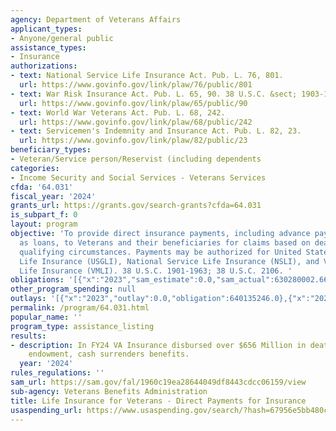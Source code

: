 ```yaml
---
agency: Department of Veterans Affairs
applicant_types:
- Anyone/general public
assistance_types:
- Insurance
authorizations:
- text: National Service Life Insurance Act. Pub. L. 76, 801.
  url: https://www.govinfo.gov/link/plaw/76/public/801
- text: War Risk Insurance Act. Pub. L. 65, 90. 38 U.S.C. &sect; 1903-1941.
  url: https://www.govinfo.gov/link/plaw/65/public/90
- text: World War Veterans Act. Pub. L. 68, 242.
  url: https://www.govinfo.gov/link/plaw/68/public/242
- text: Servicemen's Indemnity and Insurance Act. Pub. L. 82, 23.
  url: https://www.govinfo.gov/link/plaw/82/public/23
beneficiary_types:
- Veteran/Service person/Reservist (including dependents
categories:
- Income Security and Social Services - Veterans Services
cfda: '64.031'
fiscal_year: '2024'
grants_url: https://grants.gov/search-grants?cfda=64.031
is_subpart_f: 0
layout: program
objective: 'To provide direct insurance payments, including advance payments disbursed
  as loans, to Veterans and their beneficiaries for claims based on death or other
  qualifying circumstances. Payments may be authorized for United States Government
  Life Insurance (USGLI), National Service Life Insurance (NSLI), and Veterans Mortgage
  Life Insurance (VMLI). 38 U.S.C. 1901-1963; 38 U.S.C. 2106. '
obligations: '[{"x":"2023","sam_estimate":0.0,"sam_actual":630280002.66,"usa_spending_actual":640135246.0},{"x":"2024","sam_estimate":0.0,"sam_actual":656360845.38,"usa_spending_actual":662043701.0},{"x":"2025","sam_estimate":0.0,"sam_actual":646233628.47,"usa_spending_actual":0.0}]'
other_program_spending: null
outlays: '[{"x":"2023","outlay":0.0,"obligation":640135246.0},{"x":"2024","outlay":0.0,"obligation":662043701.0},{"x":"2025","outlay":0.0,"obligation":0.0}]'
permalink: /program/64.031.html
popular_name: ''
program_type: assistance_listing
results:
- description: In FY24 VA Insurance disbursed over $656 Million in death claims, matured
    endowment, cash surrenders benefits.
  year: '2024'
rules_regulations: ''
sam_url: https://sam.gov/fal/1960c19ea28644049df8443cdcc06159/view
sub-agency: Veterans Benefits Administration
title: Life Insurance for Veterans - Direct Payments for Insurance
usaspending_url: https://www.usaspending.gov/search/?hash=67956e5bb480cd2d7f23ca0dcd324718
---
```

